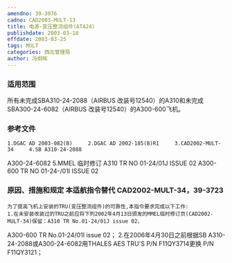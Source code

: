 ```yaml
---
amendno: 39-3976
cadno: CAD2003-MULT-13
title: 电源-变压整流组件(ATA24)
publishdate: 2003-03-18
effdate: 2003-03-25
tags: MULT
categories: 西北管理局
author: 冯炯晖
---
```


### 适用范围 
所有未完成SBA310-24-2088（AIRBUS 改装号12540）的A310和未完成SBA300-24-6082（AIRBUS 改装号12540）的A300-600飞机。

### 参考文件
    1.DGAC AD 2003-082(B)     2.DGAC AD 2002-185(B)R1     3.CAD2002-MULT-34     4.SB A310-24-2088 
A300-24-6082 
    5.MMEL	临时修订 A310 TR NO 01-24/01J ISSUE 02 A300-600 TR NO 01-24-/01I ISSUE 02 

### 原因、措施和规定 本适航指令替代 CAD2002-MULT-34，39-3723 
    为了提高飞机上安装的TRU(变压整流组件)的可靠性,本指令要求完成以下工作: 
    1.在未安装改装过的TRU之前应将下列2002年4月13日颁发的MMEL临时修订页(CAD2002-MULT-34)保留：A310 TR No.01-24/01J issue 02，
       
A300-600 TR No.01-24/01I issue 02； 
    2.在2006年4月30日之前根据SB A310-24-2088或A300-24-6082用THALES AES TRU'S P/N F11QY3714更换 P/N F11QY3121；
